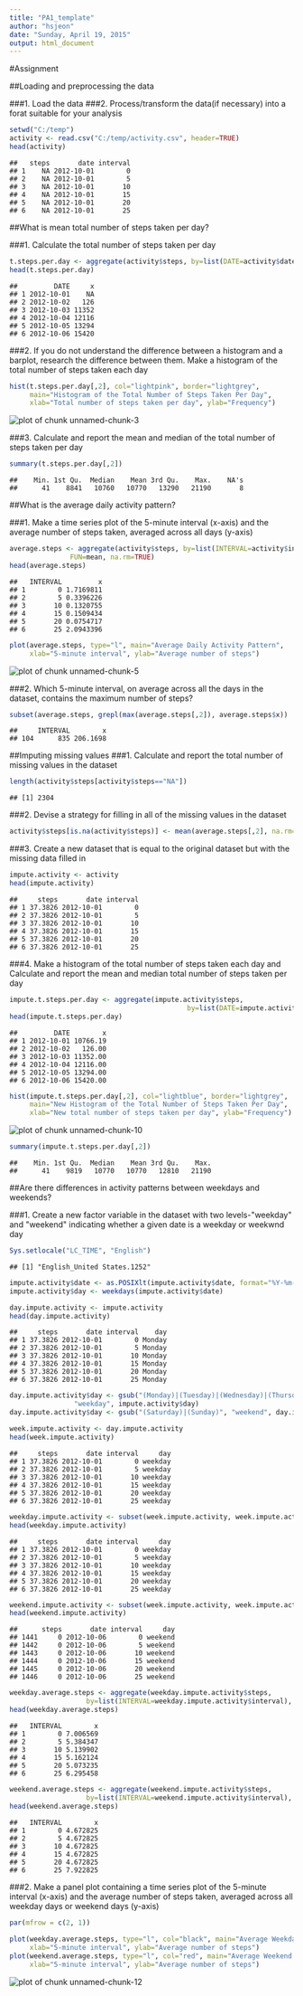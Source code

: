 ```yaml
---
title: "PA1_template"
author: "hsjeon"
date: "Sunday, April 19, 2015"
output: html_document
---
```


#Assignment

##Loading and preprocessing the data

###1. Load the data
###2. Process/transform the data(if necessary) into a forat suitable for your analysis


```r
setwd("C:/temp")
activity <- read.csv("C:/temp/activity.csv", header=TRUE)
head(activity)
```

```
##   steps       date interval
## 1    NA 2012-10-01        0
## 2    NA 2012-10-01        5
## 3    NA 2012-10-01       10
## 4    NA 2012-10-01       15
## 5    NA 2012-10-01       20
## 6    NA 2012-10-01       25
```

##What is mean total number of steps taken per day?

###1. Calculate the total number of steps taken per day


```r
t.steps.per.day <- aggregate(activity$steps, by=list(DATE=activity$date), FUN=sum)
head(t.steps.per.day)
```

```
##         DATE     x
## 1 2012-10-01    NA
## 2 2012-10-02   126
## 3 2012-10-03 11352
## 4 2012-10-04 12116
## 5 2012-10-05 13294
## 6 2012-10-06 15420
```

###2. If you do not understand the difference between a histogram and a barplot, research the difference between them. Make a histogram of the total number of steps taken each day


```r
hist(t.steps.per.day[,2], col="lightpink", border="lightgrey",
     main="Histogram of the Total Number of Steps Taken Per Day", 
     xlab="Total number of steps taken per day", ylab="Frequency")
```

![plot of chunk unnamed-chunk-3](figure/unnamed-chunk-3-1.png) 

###3. Calculate and report the mean and median of the total number of steps taken per day


```r
summary(t.steps.per.day[,2])
```

```
##    Min. 1st Qu.  Median    Mean 3rd Qu.    Max.    NA's 
##      41    8841   10760   10770   13290   21190       8
```

##What is the average daily activity pattern?

###1. Make a time series plot of the 5-minute interval (x-axis) and the average number of steps taken, averaged across all days (y-axis)


```r
average.steps <- aggregate(activity$steps, by=list(INTERVAL=activity$interval), 
			   FUN=mean, na.rm=TRUE)
head(average.steps)
```

```
##   INTERVAL         x
## 1        0 1.7169811
## 2        5 0.3396226
## 3       10 0.1320755
## 4       15 0.1509434
## 5       20 0.0754717
## 6       25 2.0943396
```

```r
plot(average.steps, type="l", main="Average Daily Activity Pattern",
     xlab="5-minute interval", ylab="Average number of steps")
```

![plot of chunk unnamed-chunk-5](figure/unnamed-chunk-5-1.png) 

###2. Which 5-minute interval, on average across all the days in the dataset, contains the maximum number of steps?


```r
subset(average.steps, grepl(max(average.steps[,2]), average.steps$x))
```

```
##     INTERVAL        x
## 104      835 206.1698
```

##Imputing missing values
###1. Calculate and report the total number of missing values in the dataset


```r
length(activity$steps[activity$steps=="NA"]) 
```

```
## [1] 2304
```

###2. Devise a strategy for filling in all of the missing values in the dataset


```r
activity$steps[is.na(activity$steps)] <- mean(average.steps[,2], na.rm=TRUE)        
```

###3. Create a new dataset that is equal to the original dataset but with the missing data filled in


```r
impute.activity <- activity
head(impute.activity)
```

```
##     steps       date interval
## 1 37.3826 2012-10-01        0
## 2 37.3826 2012-10-01        5
## 3 37.3826 2012-10-01       10
## 4 37.3826 2012-10-01       15
## 5 37.3826 2012-10-01       20
## 6 37.3826 2012-10-01       25
```

###4. Make a histogram of the total number of steps taken each day and Calculate and report the mean and median total number of steps taken per day


```r
impute.t.steps.per.day <- aggregate(impute.activity$steps, 
                                            by=list(DATE=impute.activity$date), FUN=sum)
head(impute.t.steps.per.day) 
```

```
##         DATE        x
## 1 2012-10-01 10766.19
## 2 2012-10-02   126.00
## 3 2012-10-03 11352.00
## 4 2012-10-04 12116.00
## 5 2012-10-05 13294.00
## 6 2012-10-06 15420.00
```

```r
hist(impute.t.steps.per.day[,2], col="lightblue", border="lightgrey",
     main="New Histogram of the Total Number of Steps Taken Per Day", 
     xlab="New total number of steps taken per day", ylab="Frequency")
```

![plot of chunk unnamed-chunk-10](figure/unnamed-chunk-10-1.png) 

```r
summary(impute.t.steps.per.day[,2])
```

```
##    Min. 1st Qu.  Median    Mean 3rd Qu.    Max. 
##      41    9819   10770   10770   12810   21190
```

##Are there differences in activity patterns between weekdays and weekends?

###1. Create a new factor variable in the dataset with two levels-"weekday" and "weekend" indicating whether a given date is a weekday or weekwnd day


```r
Sys.setlocale("LC_TIME", "English")
```

```
## [1] "English_United States.1252"
```

```r
impute.activity$date <- as.POSIXlt(impute.activity$date, format="%Y-%m-%d")
impute.activity$day <- weekdays(impute.activity$date) 

day.impute.activity <- impute.activity
head(day.impute.activity)
```

```
##     steps       date interval    day
## 1 37.3826 2012-10-01        0 Monday
## 2 37.3826 2012-10-01        5 Monday
## 3 37.3826 2012-10-01       10 Monday
## 4 37.3826 2012-10-01       15 Monday
## 5 37.3826 2012-10-01       20 Monday
## 6 37.3826 2012-10-01       25 Monday
```

```r
day.impute.activity$day <- gsub("(Monday)|(Tuesday)|(Wednesday)|(Thursday)|(Friday)", 
				"weekday", impute.activity$day)
day.impute.activity$day <- gsub("(Saturday)|(Sunday)", "weekend", day.impute.activity$day) 

week.impute.activity <- day.impute.activity
head(week.impute.activity)
```

```
##     steps       date interval     day
## 1 37.3826 2012-10-01        0 weekday
## 2 37.3826 2012-10-01        5 weekday
## 3 37.3826 2012-10-01       10 weekday
## 4 37.3826 2012-10-01       15 weekday
## 5 37.3826 2012-10-01       20 weekday
## 6 37.3826 2012-10-01       25 weekday
```

```r
weekday.impute.activity <- subset(week.impute.activity, week.impute.activity$day==c("weekday"))
head(weekday.impute.activity)
```

```
##     steps       date interval     day
## 1 37.3826 2012-10-01        0 weekday
## 2 37.3826 2012-10-01        5 weekday
## 3 37.3826 2012-10-01       10 weekday
## 4 37.3826 2012-10-01       15 weekday
## 5 37.3826 2012-10-01       20 weekday
## 6 37.3826 2012-10-01       25 weekday
```

```r
weekend.impute.activity <- subset(week.impute.activity, week.impute.activity$day==c("weekend"))
head(weekend.impute.activity)
```

```
##      steps       date interval     day
## 1441     0 2012-10-06        0 weekend
## 1442     0 2012-10-06        5 weekend
## 1443     0 2012-10-06       10 weekend
## 1444     0 2012-10-06       15 weekend
## 1445     0 2012-10-06       20 weekend
## 1446     0 2012-10-06       25 weekend
```

```r
weekday.average.steps <- aggregate(weekday.impute.activity$steps, 
				   by=list(INTERVAL=weekday.impute.activity$interval), FUN=mean)
head(weekday.average.steps)
```

```
##   INTERVAL        x
## 1        0 7.006569
## 2        5 5.384347
## 3       10 5.139902
## 4       15 5.162124
## 5       20 5.073235
## 6       25 6.295458
```

```r
weekend.average.steps <- aggregate(weekend.impute.activity$steps, 
				   by=list(INTERVAL=weekend.impute.activity$interval), FUN=mean)
head(weekend.average.steps)
```

```
##   INTERVAL        x
## 1        0 4.672825
## 2        5 4.672825
## 3       10 4.672825
## 4       15 4.672825
## 5       20 4.672825
## 6       25 7.922825
```

###2. Make a panel plot containing a time series plot of the 5-minute interval (x-axis) and the average number of steps taken, averaged across all weekday days or weekend days (y-axis)
   

```r
par(mfrow = c(2, 1))
       
plot(weekday.average.steps, type="l", col="black", main="Average Weekday Activity Pattern",
     xlab="5-minute interval", ylab="Average number of steps")
plot(weekend.average.steps, type="l", col="red", main="Average Weekend Activity Pattern",
     xlab="5-minute interval", ylab="Average number of steps")  
```

![plot of chunk unnamed-chunk-12](figure/unnamed-chunk-12-1.png) 
